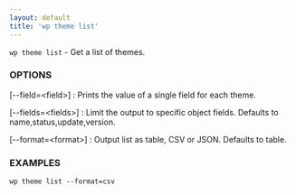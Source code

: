 ```yaml
---
layout: default
title: 'wp theme list'
---
```


`wp theme list` - Get a list of themes.

### OPTIONS

[--field=&lt;field&gt;]
: Prints the value of a single field for each theme.

[--fields=&lt;fields&gt;]
: Limit the output to specific object fields. Defaults to name,status,update,version.

[--format=&lt;format&gt;]
: Output list as table, CSV or JSON. Defaults to table.

### EXAMPLES

    wp theme list --format=csv

